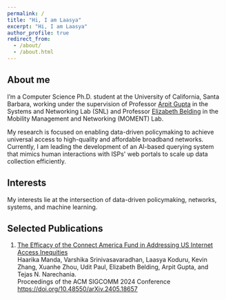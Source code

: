 ```yaml
---
permalink: /
title: "Hi, I am Laasya"
excerpt: "Hi, I am Laasya"
author_profile: true
redirect_from: 
  - /about/
  - /about.html
---
```


About me
------
I’m a Computer Science Ph.D. student at the University of California, Santa Barbara, working under the supervision of Professor [Arpit Gupta](https://sites.cs.ucsb.edu/~arpitgupta/) in the Systems and Networking Lab (SNL) and Professor [Elizabeth Belding](https://ebelding.cs.ucsb.edu) in the Mobility Management and Networking (MOMENT) Lab.

My research is focused on enabling data-driven policymaking to achieve universal access to high-quality and affordable broadband networks. Currently, I am leading the development of an AI-based querying system that mimics human interactions with ISPs' web portals to scale up data collection efficiently.


Interests
------
My interests lie at the intersection of data-driven policymaking, networks, systems, and machine learning.  

Selected Publications
------
1. [The Efficacy of the Connect America Fund in Addressing US Internet Access Inequities](
https://doi.org/10.48550/arXiv.2405.18657) <br />
    Haarika Manda, Varshika Srinivasavaradhan, Laasya Koduru, Kevin Zhang, Xuanhe Zhou, Udit Paul, Elizabeth Belding, Arpit Gupta, and Tejas N. Narechania. <br />
    Proceedings of the ACM SIGCOMM 2024 Conference  <br />
    https://doi.org/10.48550/arXiv.2405.18657 <br />
